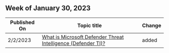 <!-- This file is generated automatically each week. Changes made to this file will be overwritten.-->



## Week of January 30, 2023


| Published On |Topic title | Change |
|------|------------|--------|
| 2/2/2023 | [What is Microsoft Defender Threat Intelligence (Defender TI)?](/defender/threat-intelligence/what-is-microsoft-defender-threat-intelligence-defender-ti) | added |
